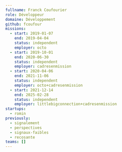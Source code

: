 ```yaml
---
fullname: Franck Coufourier
role: Développeur
domaine: Développement
github: fcoufour
missions:
  - start: 2019-01-07
    end: 2019-04-04
    status: independent
    employer: octo
  - start: 2019-10-01
    end: 2020-06-30
    status: independent
    employer: cadresenmission
  - start: 2020-04-06
    end: 2021-11-06
    status: independent
    employer: octo+cadresenmission
  - start: 2021-12-14
    end: 2025-02-28
    status: independent
    employer: littlebigconnection+cadresenmission
startups:
  - romin
previously:
  - signalement
  - perspectives
  - signaux-faibles
  - recosante
teams: []
---
```

